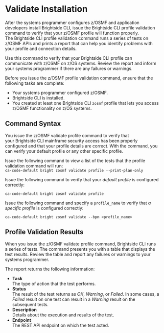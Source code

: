 # Validate Installation

After the systems programmer configures z/OSMF and application developers install Brightside CLI, issue the Brightside CLI profile validation command to verify that your z/OSMF profile will function properly. The Brightside CLI profile validation command runs a series of tests on z/OSMF APIs and prints a report that can help you identify problems with your profile and connection details.

Use this command to verify that your Brightside CLI profile can communicate with z/OSMF on z/OS systems. Review the report and inform your systems programmer if there are any failures or warnings.

Before you issue the z/OSMF profile validation command, ensure that the following tasks are complete:

  - Your systems programmer configured z/OSMF.
  - Brightside CLI is installed.
  - You created at least one Brightside CLI `zosmf` profile that lets you access z/OSMF functionality on z/OS systems.

## Command Syntax

You issue the z/OSMF validate profile command to verify that your Brightside CLI mainframe security access has been properly configured and that your profile details are correct. With the command, you can verify your default profile or any other specific profile.

Issue the following command to view a list of the tests that the profile validation command will run:   
```ca-code-default bright zosmf validate profile --print-plan-only```

Issue the following command to verify that your *default* *profile* is configured correctly:

```ca-code-default bright zosmf validate profile```

Issue the following command and specify a `profile_name` to verify that *a specific profile* is configured correctly:

```ca-code-default bright zosmf validate --bpn <profile_name>```

## Profile Validation Results

When you issue the z/OSMF validate profile command, Brightside CLI runs a series of tests. The command presents you with a table that displays the test results. Review the table and report any
failures or warnings to your systems programmer.

The report returns the following information:

  - **Task**  
    The type of action that the test performs.
  - **Status**  
    The result of the test returns as *OK*, *Warning*, or *Failed*. In
    some cases, a *Failed* result on one test can result in a
    *Warning* result on the subsequent tests.
  - **Description**  
    Details about the execution and results of the test.
  - **Endpoint**  
    The REST API endpoint on which the test acted.
